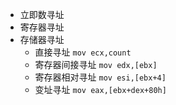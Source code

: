 * 立即数寻址
* 寄存器寻址
* 存储器寻址
    * 直接寻址
        `mov ecx,count`
    * 寄存器间接寻址
        `mov edx,[ebx]`
    * 寄存器相对寻址
        `mov esi,[ebx+4]`
    * 变址寻址
        `mov eax,[ebx+dex+80h]`


